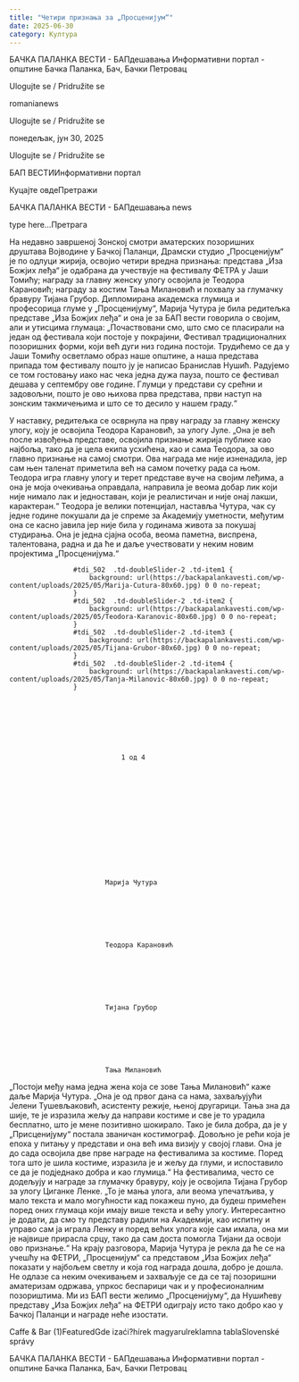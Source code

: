 ```yaml
---
title: "Четири признања за „Просценијум“"
date: 2025-06-30
category: Култура
---
```


БАЧКА ПАЛАНКА ВЕСТИ - БАПдешавања Информативни портал - општине Бачка Паланка, Бач, Бачки Петровац

Ulogujte se / Pridružite se

romanianews

Ulogujte se / Pridružite se

понедељак, јун 30, 2025

Ulogujte se / Pridružite se

БАП ВЕСТИИнформативни портал

Куцајте овдеПретражи

БАЧКА ПАЛАНКА ВЕСТИ - БАПдешавања news

type here...Претрага

На недавно завршеној Зонској смотри аматерских позоришних друштава Војводине у Бачкој Паланци, Драмски студио „Просценијум“ је по одлуци жирија, освојио четири вредна признања: представа „Иза Божјих леђа“ је одабрана да учествује на фестивалу ФЕТРА у Јаши Томићу; награду за главну женску улогу освојила је Теодора Карановић; награду за костим Тања Милановић и похвалу за глумачку бравуру Тијана Грубор.
Дипломирана академска глумица и професорица глуме у „Просценијуму“, Марија Чутура је била редитељка представе „Иза Божјих леђа“ и она је за БАП вести говорила о својим, али и утисцима глумаца:
„Почаствовани смо, што смо се пласирали на један од фестивала који постоје у покрајини, Фестивал традиционалних позоришних форми, који већ дуги низ година постоји. Трудићемо се да у Јаши Томићу осветламо образ наше општине, а наша представа припада том фестивалу пошто ју је написао Бранислав Нушић. Радујемо се том гостовању иако нас чека једна дужа пауза, пошто се фестивал дешава у септембру ове године. Глумци у представи су срећни и задовољни, пошто је ово њихова прва представа, први наступ на зонским такмичењима и што се то десило у нашем граду.“


У наставку, редитељка се осврнула на прву награду за главну женску улогу, коју је освојила Теодора Карановић, за улогу Јуле.
„Она је већ после извођења представе, освојила признање жирија публике као најбоља, тако да је цела екипа усхићена, као и сама Теодора, за ово главно признање на самој смотри. Ова награда ме није изненадила, јер сам њен таленат приметила већ на самом почетку рада са њом. Теодора игра главну улогу и терет представе вуче на својим леђима, а она је моја очекивања оправдала, направила је веома добар лик који није нимало лак и једноставан, који је реалистичан и није онај лакши, карактеран.“
Теодора је велики потенцијал, наставља Чутура, чак су једне године покушали да је спреме за Академију уметности, међутим она се касно јавила јер није била у годинама живота за покушај студирања. Она је једна сјајна особа, веома паметна, виспрена, талентована, радна и да ће и даље учествовати у неким новим пројектима „Просценијума.“



                
                    
                    #tdi_502  .td-doubleSlider-2 .td-item1 {
                        background: url(https://backapalankavesti.com/wp-content/uploads/2025/05/Marija-Cutura-80x60.jpg) 0 0 no-repeat;
                    }
                    #tdi_502  .td-doubleSlider-2 .td-item2 {
                        background: url(https://backapalankavesti.com/wp-content/uploads/2025/05/Teodora-Karanovic-80x60.jpg) 0 0 no-repeat;
                    }
                    #tdi_502  .td-doubleSlider-2 .td-item3 {
                        background: url(https://backapalankavesti.com/wp-content/uploads/2025/05/Tijana-Grubor-80x60.jpg) 0 0 no-repeat;
                    }
                    #tdi_502  .td-doubleSlider-2 .td-item4 {
                        background: url(https://backapalankavesti.com/wp-content/uploads/2025/05/Tanja-Milanovic-80x60.jpg) 0 0 no-repeat;
                    }
                

                
                    
                        
                           

                            
                                1 од 4
                                
                                    
                                    
                                
                            
                        

                        
                            
                                
                    
                        
                            
                                
                            
                            Марија Чутура
                        
                    
                    
                        
                            
                                
                            
                            Теодора Карановић
                        
                    
                    
                        
                            
                                
                            
                            Тијана Грубор
                        
                    
                    
                        
                            
                                
                            
                            Тања Милановић
                        
                    
                            
                        

                        
                            
                                
                    
                        
                    
                    
                        
                    
                    
                        
                    
                    
                        
                    
                            
                        

                    

                
                
„Постоји међу нама једна жена која се зове Тања Милановић“ каже даље Марија Чутура. „Она је од првог дана са нама, захваљујући Јелени Тушевљаковић, асистенту режије, њеној другарици. Тања зна да шије, те је изразила жељу да направи костиме и све је то урадила бесплатно, што је мене позитивно шокирало. Тако је била добра, да је у „Присценијуму“ постала званичан костимограф. Довољно је рећи која је епоха у питању у представи и она већ има визију у својој глави. Она је до сада освојила две прве награде на фестивалима за костиме. Поред тога што је шила костиме, изразила је и жељу да глуми, и испоставило се да је подједнако добра и као глумица.“
На фестивалима, често се додељују и награде за глумачку бравуру, коју је освојила Тијана Грубор за улогу Циганке Ленке.
„То је мања улога, али веома упечатљива, у мало текста и мало могућности кад покажеш пуно, да будеш примећен поред оних глумаца који имају више текста и већу улогу. Интересантно је додати, да смо ту представу радили на Академији, као испитну и управо сам ја играла Ленку и поред већих улога које сам имала, она ми је највише прирасла срцу, тако да сам доста помогла Тијани да освоји ово признање.“
На крају разговора, Марија Чутура је рекла да ће се на учешћу на ФЕТРИ, „Просценијум“ са представом „Иза Божјих леђа“ показати у најбољем светлу и која год награда дошла, добро је дошла. Не одлазе са неким очекивањем и захваљује се да се тај позоришни аматеризам одржава, упркос беспарици чак и у професионалним позориштима.
Ми из БАП вести желимо „Просценијуму“, да Нушићеву представу „Иза Божјих леђа“ на ФЕТРИ одиграју исто тако добро као у Бачкој Паланци и награде неће изостати.

Caffe & Bar (1)FeaturedGde izaći?hírek magyarulreklamna tablaSlovenské správy

БАЧКА ПАЛАНКА ВЕСТИ - БАПдешавања Информативни портал - општине Бачка Паланка, Бач, Бачки Петровац
